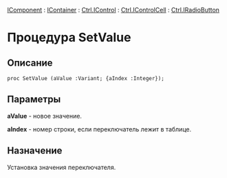 ﻿---
Link: .Ctrl.IRadioButton.@SetValue
---

[IComponent](topic:Com.Custom.ComClasses.IComponent.Default) :
[IContainer](topic:Com.Custom.ComClasses.IContainer.Default) :
[Ctrl.IControl](topic:Com.Custom.ComClasses.Ctrl.IControl.Default) :
[Ctrl.IControlCell](topic:Com.Custom.ComClasses.Ctrl.IControlCell.Default) :
[Ctrl.IRadioButton](Default)

# Процедура SetValue

## Описание

    proc SetValue (aValue :Variant; {aIndex :Integer});

## Параметры

**aValue** - новое значение.

**aIndex** - номер строки, если переключатель лежит в таблице.

## Назначение

Установка значения переключателя.
